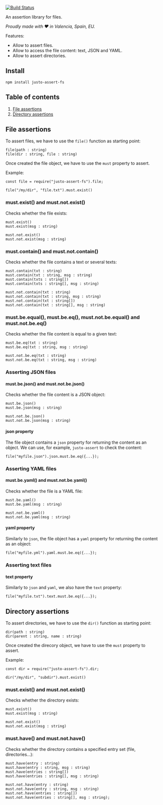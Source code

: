 [![Build Status](https://travis-ci.org/justojs/justo-assert-fs.svg?branch=master)](https://travis-ci.org/justojs/justo-assert-fs)

An assertion library for files.

*Proudly made with ♥ in Valencia, Spain, EU.*

Features:

- Allow to assert files.
- Allow to access the file content: text, JSON and YAML.
- Allow to assert directories.

## Install

```
npm install justo-assert-fs
```

## Table of contents

1. [File assertions](#file-assertions)
2. [Directory assertions](#directory-assertions)

## File assertions

To assert files, we have to use the `file()` function as starting point:

```
file(path : string)
file(dir : string, file : string)
```

Once created the file object, we have to use the `must` property to assert.

Example:

```
const file = require("justo-assert-fs").file;

file("/my/dir", "file.txt").must.exist()
```

### must.exist() and must.not.exist()

Checks whether the file exists:

```
must.exist()
must.exist(msg : string)

must.not.exist()
must.not.exist(msg : string)
```

###  must.contain() and must.not.contain()

Checks whether the file contains a text or several texts:

```
must.contain(txt : string)
must.contain(txt : string, msg : string)
must.contain(txts : string[])
must.contain(txts : string[], msg : string)

must.not.contain(txt : string)
must.not.contain(txt : string, msg : string)
must.not.contain(txt : string[])
must.not.contain(txt : string[], msg : string)
```

### must.be.equal(), must.be.eq(), must.not.be.equal() and must.not.be.eq()

Checks whether the file content is equal to a given text:

```
must.be.eq(txt : string)
must.be.eq(txt : string, msg : string)

must.not.be.eq(txt : string)
must.not.be.eq(txt : string, msg : string)
```

### Asserting JSON files

#### must.be.json() and must.not.be.json()

Checks whether the file content is a JSON object:

```
must.be.json()
must.be.json(msg : string)

must.not.be.json()
must.not.be.json(msg : string)
```

#### json property

The file object contains a `json` property for returning the content as an object.
We can use, for example, `justo-assert` to check the content:

```
file("myfile.json").json.must.be.eq({...});
```

### Asserting YAML files

#### must.be.yaml() and must.not.be.yaml()

Checks whether the file is a YAML file:

```
must.be.yaml()
must.be.yaml(msg : string)

must.not.be.yaml()
must.not.be.yaml(msg : string)
```

#### yaml property

Similarly to `json`, the file object has a `yaml` property for returning the content
as an object:

```
file("myfile.yml").yaml.must.be.eq({...});
```

### Asserting text files

#### text property

Similarly to `json` and `yaml`, we also have the `text` property:

```
file("myfile.txt").text.must.be.eq({...});
```

## Directory assertions

To assert directories, we have to use the `dir()` function as starting point:

```
dir(path : string)
dir(parent : string, name : string)
```

Once created the direcory object, we have to use the `must` property to assert.

Example:

```
const dir = require("justo-assert-fs").dir;

dir("/my/dir", "subdir").must.exist()
```

### must.exist() and must.not.exist()

Checks whether the directory exists:

```
must.exist()
must.exist(msg : string)

must.not.exist()
must.not.exist(msg : string)
```

###  must.have() and must.not.have()

Checks whether the directory contains a specified entry set (file, directories...):

```
must.have(entry : string)
must.have(entry : string, msg : string)
must.have(entries : string[])
must.have(entries : string[], msg : string)

must.not.have(entry : string)
must.not.have(entry : string, msg : string)
must.not.have(entries : string[])
must.not.have(entries : string[], msg : string);
```
